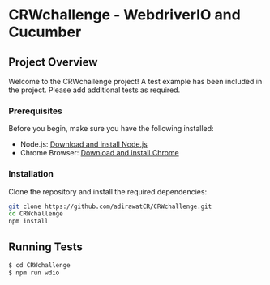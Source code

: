 # CRWchallenge - WebdriverIO and Cucumber

## Project Overview

Welcome to the CRWchallenge project! A test example has been included in the project. Please add additional tests as required.

### Prerequisites

Before you begin, make sure you have the following installed:

- Node.js: [Download and install Node.js](https://nodejs.org/)
- Chrome Browser: [Download and install Chrome](https://www.google.com/chrome/)

### Installation

Clone the repository and install the required dependencies:

```bash {"id":"01HR62F8EH2NXQW1HQ4WJV7AXF"}
git clone https://github.com/adirawatCR/CRWchallenge.git
cd CRWchallenge
npm install
```

## Running Tests

```bash {"id":"01HR62GBNM3VY79P377TQ8GPFN"}
$ cd CRWchallenge
$ npm run wdio
```
